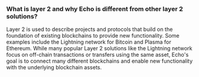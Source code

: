 ### What is layer 2 and why Echo is different from other layer 2 solutions?

Layer 2 is used to describe projects and protocols that build on the foundation of existing blockchains to provide new functionality. Some examples include the Lightning network for Bitcoin and Plasma for Ethereum. While many popular Layer 2 solutions like the Lightning network focus on off-chain transactions or transfers using the same asset, Echo's goal is to connect many different blockchains and enable new functionality with the underlying blockchain assets.
